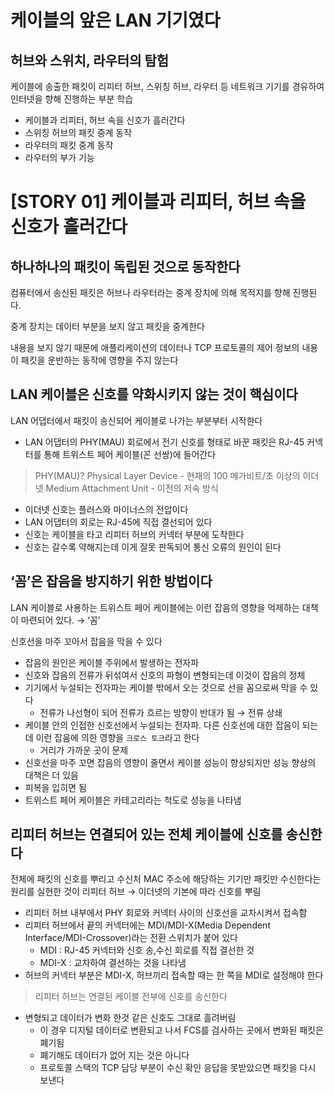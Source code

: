 # 케이블의 앞은 LAN 기기였다

## 허브와 스위치, 라우터의 탐험

케이블에 송출한 패킷이 리피터 허브, 스위칭 허브, 라우터 등 네트워크 기기를 경유하여 인터넷을 향해 진행하는 부분 학습

- 케이블과 리피터, 허브 속을 신호가 흘러간다
- 스위칭 허브의 패킷 중계 동작
- 라우터의 패킷 중계 동작
- 라우터의 부가 기능

# [STORY 01] 케이블과 리피터, 허브 속을 신호가 흘러간다

## 하나하나의 패킷이 독립된 것으로 동작한다

컴퓨터에서 송신된 패킷은 허브나 라우터라는 중계 장치에 의해 목적지를 향해 진행된다.

중계 장치는 데이터 부분을 보지 않고 패킷을 중계한다

내용을 보지 않기 때문에 애플리케이션의 데이터나 TCP 프로토콜의 제어 정보의 내용이 패킷을 운반하는 동작에 영향을 주지 않는다

## LAN 케이블은 신호를 약화시키지 않는 것이 핵심이다

LAN 어댑터에서 패킷이 송신되어 케이블로 나가는 부분부터 시작한다

- LAN 어댑터의 PHY(MAU) 회로에서 전기 신호를 형태로 바꾼 패킷은 RJ-45 커넥터를 통해 트위스트 페어 케이블(꼰 선쌍)에 들어간다

> PHY(MAU)?
Physical Layer Device - 현재의 100 메가비트/초 이상의 이더넷
Medium Attachment Unit - 이전의 저속 방식
> 
- 이더넷 신호는 플러스와 마이너스의 전압이다
- LAN 어댑터의 회로는 RJ-45에 직접 결선되어 있다
- 신호는 케이블을 타고 리피터 허브의 커넥터 부분에 도착한다
- 신호는 갈수록 약해지는데 이게 잘못 판독되어 통신 오류의 원인이 된다

## ‘꼼’은 잡음을 방지하기 위한 방법이다

LAN 케이블로 사용하는 트위스트 페어 케이블에는 이런 잡음의 영향을 억제하는 대책이 마련되어 있다. → ‘꼼’

신호선을 마주 꼬아서 잡음을 막을 수 있다

- 잡음의 원인은 케이블 주위에서 발생하는 전자파
- 신호와 잡음의 전류가 뒤섞여서 신호의 파형이 변형되는데 이것이 잡음의 정체
- 기기에서 누설되는 전자파는 케이블 밖에서 오는 것으로 선을 꼼으로써 막을 수 있다
    - 전류가 나선형이 되어 전류가 흐르는 방향이 반대가 됨 → 전류 상쇄
- 케이블 안의 인접한 신호선에서 누설되는 전자파. 다른 신호선에 대한 잡음이 되는데 이런 잡음에 의한 영향을 `크로스 토크`라고 한다
    - 거리가 가까운 곳이 문제
- 신호선을 마주 꼬면 잡음의 영향이 줄면서 케이블 성능이 향상되지만 성능 향상의 대책은 더 있음
- 피복을 입히면 됨
- 트위스트 페어 케이블은 카테고리라는 척도로 성능을 나타냄

## 리피터 허브는 연결되어 있는 전체 케이블에 신호를 송신한다

전체에 패킷의 신호를 뿌리고 수신처 MAC 주소에 해당하는 기기만 패킷만 수신한다는 원리를 실현한 것이 리피터 허브 → 이더넷의 기본에 따라 신호를 뿌림

- 리피터 허브 내부에서 PHY 회로와 커넥터 사이의 신호선을 교차시켜서 접속함
- 리피터 허브에서 끝의 커넥터에는 MDI/MDI-X(Media Dependent Interface/MDI-Crossover)라는 전환 스위치가 붙어 있다
    - MDI : RJ-45 커넥터와 신호 송,수신 회로를 직접 결선한 것
    - MDI-X : 교차하여 결선하는 것을 나타냄
- 허브의 커넥터 부분은 MDI-X, 허브끼리 접속할 때는 한 쪽을 MDI로 설정해야 한다

> 리피터 허브는 연결된 케이블 전부에 신호를 송신한다
> 
- 변형되고 데이터가 변화 한것 같은 신호도 그대로 흘려버림
    - 이 경우 디지털 데이터로 변환되고 나서 FCS를 검사하는 곳에서 변화된 패킷은 폐기됨
    - 폐기해도 데이터가 없어 지는 것은 아니다
    - 프로토콜 스택의 TCP 담당 부분이 수신 확인 응답을 못받았으면 패킷을 다시 보낸다
